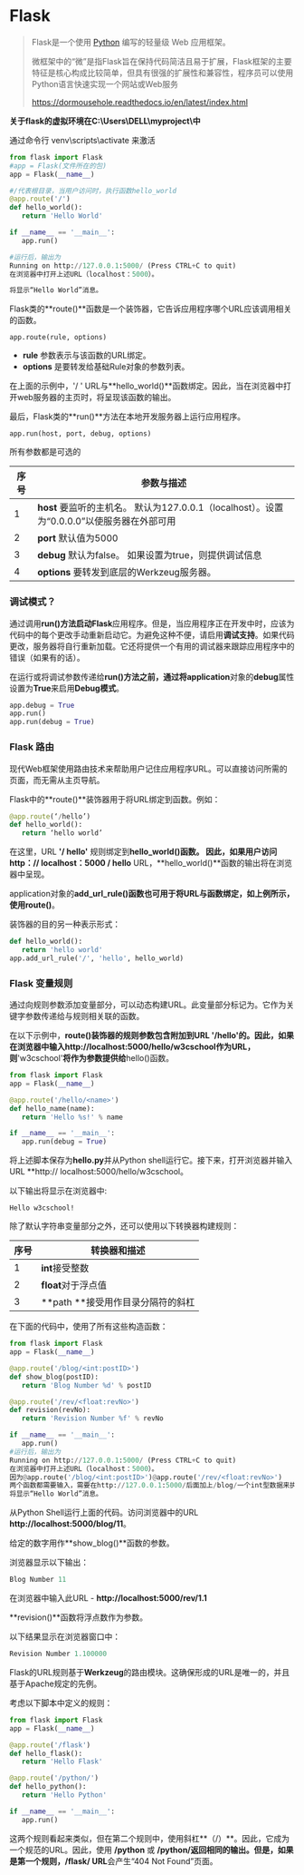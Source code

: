 # Flask

>   Flask是一个使用 [Python](https://baike.baidu.com/item/Python) 编写的轻量级 Web 应用框架。
>
>   微框架中的“微”是指Flask旨在保持代码简洁且易于扩展，Flask框架的主要特征是核心构成比较简单，但具有很强的扩展性和兼容性，程序员可以使用Python语言快速实现一个网站或Web服务
>
>   https://dormousehole.readthedocs.io/en/latest/index.html

**关于flask的虚拟环境在C:\Users\DELL\myproject\中**

通过命令行   venv\scripts\activate   来激活



```python
from flask import Flask
#app = Flask(文件所在的包)
app = Flask(__name__)

#/代表根目录，当用户访问时，执行函数hello_world
@app.route('/')
def hello_world():
   return 'Hello World'

if __name__ == '__main__':
   app.run()

#运行后，输出为
Running on http://127.0.0.1:5000/ (Press CTRL+C to quit)
在浏览器中打开上述URL（localhost：5000）。

将显示“Hello World”消息。
```





Flask类的**route()**函数是一个装饰器，它告诉应用程序哪个URL应该调用相关的函数。

```
app.route(rule, options)
```

-   **rule** 参数表示与该函数的URL绑定。
-   **options** 是要转发给基础Rule对象的参数列表。

在上面的示例中，'/ ' URL与**hello_world()**函数绑定。因此，当在浏览器中打开web服务器的主页时，将呈现该函数的输出。

最后，Flask类的**run()**方法在本地开发服务器上运行应用程序。

```
app.run(host, port, debug, options)
```

所有参数都是可选的

| 序号 | 参数与描述                                                   |
| ---- | ------------------------------------------------------------ |
| 1    | **host** 要监听的主机名。 默认为127.0.0.1（localhost）。设置为“0.0.0.0”以使服务器在外部可用 |
| 2    | **port** 默认值为5000                                        |
| 3    | **debug** 默认为false。 如果设置为true，则提供调试信息       |
| 4    | **options** 要转发到底层的Werkzeug服务器。                   |



### 调试模式？

通过调用**run()**方法启动**Flask**应用程序。但是，当应用程序正在开发中时，应该为代码中的每个更改手动重新启动它。为避免这种不便，请启用**调试支持**。如果代码更改，服务器将自行重新加载。它还将提供一个有用的调试器来跟踪应用程序中的错误（如果有的话）。

在运行或将调试参数传递给**run()**方法之前，通过将**application**对象的**debug**属性设置为**True**来启用**Debug模式**。

```python
app.debug = True
app.run()
app.run(debug = True)
```



### Flask 路由

现代Web框架使用路由技术来帮助用户记住应用程序URL。可以直接访问所需的页面，而无需从主页导航。

Flask中的**route()**装饰器用于将URL绑定到函数。例如：

```python
@app.route(‘/hello’)
def hello_world():
   return ‘hello world’
```

在这里，URL **'/ hello'** 规则绑定到**hello_world()**函数。 因此，如果用户访问**http：// localhost：5000 / hello** URL，**hello_world()**函数的输出将在浏览器中呈现。

application对象的**add_url_rule()**函数也可用于将URL与函数绑定，如上例所示，使用**route()**。

装饰器的目的另一种表示形式：

```python
def hello_world():
   return 'hello world'
app.add_url_rule('/', 'hello', hello_world)
```



### Flask 变量规则



通过向规则参数添加变量部分，可以动态构建URL。此变量部分标记为<variable-name>。它作为关键字参数传递给与规则相关联的函数。

在以下示例中，**route()**装饰器的规则参数包含附加到URL **'/hello'**的<name>。**因此，如果在浏览器中输入**http://localhost:5000/hello/w3cschool**作为**URL**，则**'w3cschool'**将作为参数提供给**hello()函数。

```python
from flask import Flask
app = Flask(__name__)

@app.route('/hello/<name>')
def hello_name(name):
   return 'Hello %s!' % name

if __name__ == '__main__':
   app.run(debug = True)
```

将上述脚本保存为**hello.py**并从Python shell运行它。接下来，打开浏览器并输入URL **http:// localhost:5000/hello/w3cschool。

以下输出将显示在浏览器中:

```
Hello w3cschool!
```

除了默认字符串变量部分之外，还可以使用以下转换器构建规则：

| 序号 | 转换器和描述                      |
| ---- | --------------------------------- |
| 1    | **int**接受整数                   |
| 2    | **float**对于浮点值               |
| 3    | **path **接受用作目录分隔符的斜杠 |

在下面的代码中，使用了所有这些构造函数：

```python
from flask import Flask
app = Flask(__name__)

@app.route('/blog/<int:postID>')
def show_blog(postID):
   return 'Blog Number %d' % postID

@app.route('/rev/<float:revNo>')
def revision(revNo):
   return 'Revision Number %f' % revNo

if __name__ == '__main__':
   app.run()
#运行后，输出为
Running on http://127.0.0.1:5000/ (Press CTRL+C to quit)
在浏览器中打开上述URL（localhost：5000）。
因为@app.route('/blog/<int:postID>')@app.route('/rev/<float:revNo>')
两个函数都需要输入，需要在http://127.0.0.1:5000/后面加上/blog/一个int型数据来执行show_blog函数显示对应页面，加上/rev/一个float型数据来执行revision函数显示对应页面
将显示“Hello World”消息。
```

从Python Shell运行上面的代码。访问浏览器中的URL **http://localhost:5000/blog/11**。

给定的数字用作**show_blog()**函数的参数。

浏览器显示以下输出：

```python
Blog Number 11
```

在浏览器中输入此URL - **http://localhost:5000/rev/1.1**

**revision()**函数将浮点数作为参数。

以下结果显示在浏览器窗口中：

```python
Revision Number 1.100000
```

Flask的URL规则基于**Werkzeug**的路由模块。这确保形成的URL是唯一的，并且基于Apache规定的先例。

考虑以下脚本中定义的规则：

```python
from flask import Flask
app = Flask(__name__)

@app.route('/flask')
def hello_flask():
   return 'Hello Flask'

@app.route('/python/')
def hello_python():
   return 'Hello Python'

if __name__ == '__main__':
   app.run()
```

这两个规则看起来类似，但在第二个规则中，使用斜杠**（/）**。因此，它成为一个规范的URL。因此，使用 **/python** 或 **/python/**返回相同的输出。但是，如果是第一个规则，**/flask/ URL**会产生“404 Not Found”页面。